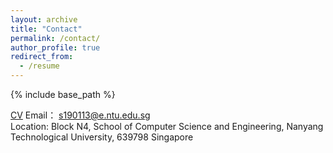 ```yaml
---
layout: archive
title: "Contact"
permalink: /contact/
author_profile: true
redirect_from:
  - /resume
---
```


{% include base_path %}

[CV](http://xuehuanyang.github.io/files/cv.pdf)
Email： s190113@e.ntu.edu.sg <br>
Location: Block N4, School of Computer Science and Engineering, Nanyang Technological University, 639798 Singapore
